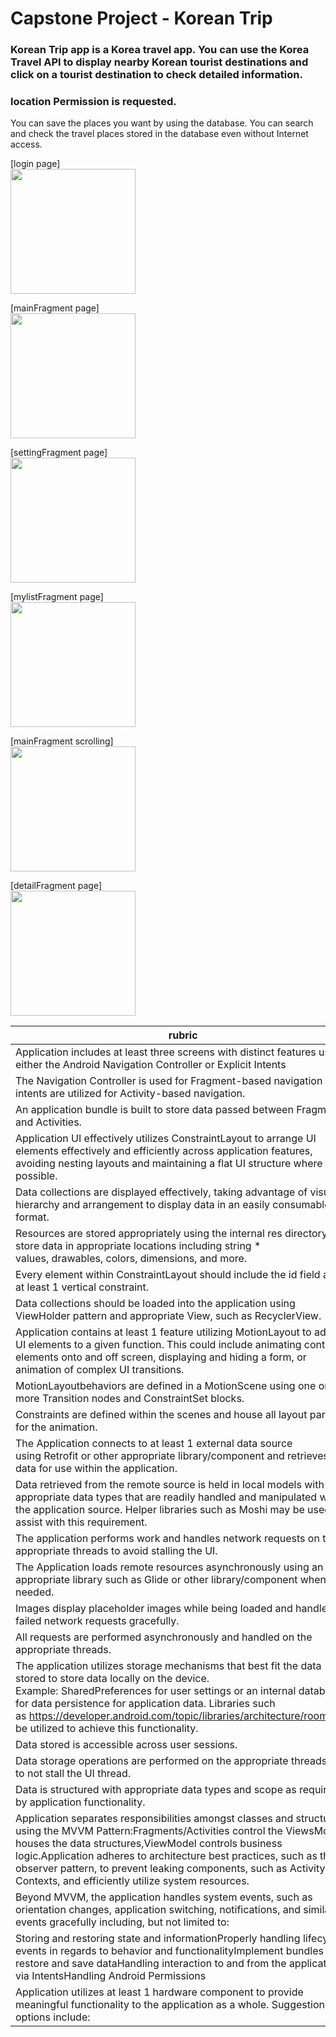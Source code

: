 # Capstone Project - Korean Trip

### Korean Trip app is a Korea travel app. You can use the Korea Travel API to display nearby Korean tourist destinations and click on a tourist destination to check detailed information.

### location Permission is requested.

You can save the places you want by using the database.
You can search and check the travel places stored in the database even without Internet access.

[login page]<br>
<img src="https://user-images.githubusercontent.com/11826959/223388571-e34d1047-b938-4775-a9a8-2c52c9f220e6.jpg" width="200">

[mainFragment page]<br>
<img src="https://user-images.githubusercontent.com/11826959/223388493-3e7924b7-9979-4855-a1c6-0aca252ae626.jpg" width="200">

[settingFragment page]<br>
<img src="https://user-images.githubusercontent.com/11826959/223388528-3f056a7a-73f3-44d3-9932-892952d75acd.jpg" width="200">

[mylistFragment page]<br>
<img src="https://user-images.githubusercontent.com/11826959/223388532-614b3289-beb8-4275-86eb-2c7e6e32e591.jpg" width="200">

[mainFragment scrolling]<br>
<img src="https://user-images.githubusercontent.com/11826959/223388544-681abd8f-4b48-46b3-8f39-0001397817bf.jpg" width="200">

[detailFragment page]<br>
<img src="https://user-images.githubusercontent.com/11826959/223388561-98e9e5f9-0b40-4ea5-a667-b129df63f0c2.jpg" width="200">




| rubric | file |
| --- | --- |
| Application includes at least three screens with distinct features using either the Android Navigation Controller or Explicit Intents | app/src/main/res/navigation/nav_main.xml |
| The Navigation Controller is used for Fragment-based navigation and intents are utilized for Activity-based navigation. | app/src/main/java/com/rollcake/tripPhoto/base/BaseFragment.kt |
| An application bundle is built to store data passed between Fragments and Activities. | app/src/main/res/navigation/nav_main.xml |
| Application UI effectively utilizes ConstraintLayout to arrange UI elements effectively and efficiently across application features, avoiding nesting layouts and maintaining a flat UI structure where possible. | app/src/main/res/layout |
| Data collections are displayed effectively, taking advantage of visual hierarchy and arrangement to display data in an easily consumable format. | app/src/main/res/layout |
| Resources are stored appropriately using the internal res directory to store data in appropriate locations including string * values, drawables, colors, dimensions, and more. | app/src/main/res/values app/src/main/res/values-night |
| Every element within ConstraintLayout should include the id field and at least 1 vertical constraint. | app/src/main/res/layout |
| Data collections should be loaded into the application using ViewHolder pattern and appropriate View, such as RecyclerView. | app/src/main/java/com/rollcake/tripPhoto/ui/mylist/MyListFragment.kt |
| Application contains at least 1 feature utilizing MotionLayout to adapt UI elements to a given function. This could include animating control elements onto and off screen, displaying and hiding a form, or animation of complex UI transitions. | app/src/main/res/layout/fragment_trips.xml |
| MotionLayoutbehaviors are defined in a MotionScene using one or more Transition nodes and ConstraintSet blocks. | app/src/main/res/layout/fragment_trips.xml |
| Constraints are defined within the scenes and house all layout params for the animation. | app/src/main/res/xml/scene_10_header.xml |
| The Application connects to at least 1 external data source using Retrofit or other appropriate library/component and retrieves data for use within the application. | app/src/main/java/com/rollcake/tripPhoto/network/TripsApiService.kt |
| Data retrieved from the remote source is held in local models with appropriate data types that are readily handled and manipulated within the application source. Helper libraries such as Moshi may be used to assist with this requirement. | app/src/main/java/com/rollcake/tripPhoto/network/TripsApiService.kt |
| The application performs work and handles network requests on the appropriate threads to avoid stalling the UI. | app/src/main/java/com/rollcake/tripPhoto/network/TripsApiService.kt |
| The Application loads remote resources asynchronously using an appropriate library such as Glide or other library/component when needed. | app/src/main/java/com/rollcake/tripPhoto/ui/detail/DetailFragment.kt |
| Images display placeholder images while being loaded and handle failed network requests gracefully. | app/src/main/java/com/rollcake/tripPhoto/ui/detail/DetailFragment.kt |
| All requests are performed asynchronously and handled on the appropriate threads. | app/src/main/java/com/rollcake/tripPhoto/ui/detail/DetailFragment.kt |
| The application utilizes storage mechanisms that best fit the data stored to store data locally on the device. Example: SharedPreferences for user settings or an internal database for data persistence for application data. Libraries such as https://developer.android.com/topic/libraries/architecture/room may be utilized to achieve this functionality. | app/src/main/java/com/rollcake/tripPhoto/data/local |
| Data stored is accessible across user sessions. | app/src/main/java/com/rollcake/tripPhoto/data/local |
| Data storage operations are performed on the appropriate threads as to not stall the UI thread. | app/src/main/java/com/rollcake/tripPhoto/data/local |
| Data is structured with appropriate data types and scope as required by application functionality. | app/src/main/java/com/rollcake/tripPhoto/data/local app/src/main/java/com/rollcake/tripPhoto/network/TripProperty.kt |
| Application separates responsibilities amongst classes and structures using the MVVM Pattern:Fragments/Activities control the ViewsModels houses the data structures,ViewModel controls business logic.Application adheres to architecture best practices, such as the observer pattern, to prevent leaking components, such as Activity Contexts, and efficiently utilize system resources. | app/src/main/java/com/rollcake/tripPhoto/ui |
| Beyond MVVM, the application handles system events, such as orientation changes, application switching, notifications, and similar events gracefully including, but not limited to: | app/src/main/java/com/rollcake/tripPhoto/ui |
| Storing and restoring state and informationProperly handling lifecycle events in regards to behavior and functionalityImplement bundles to restore and save dataHandling interaction to and from the application via IntentsHandling Android Permissions | app/src/main/java/com/rollcake/tripPhoto/ui |
| Application utilizes at least 1 hardware component to provide meaningful functionality to the application as a whole. Suggestion options include: | app/src/main/java/com/rollcake/tripPhoto/ui/main/MainFragment.kt |
